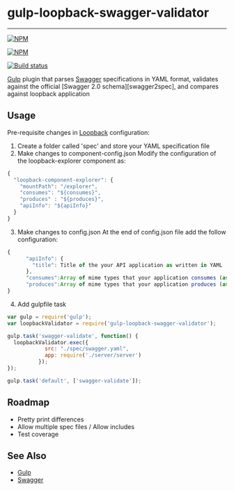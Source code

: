 # gulp-loopback-swagger-validator
--------------------------

[![NPM](https://nodei.co/npm/gulp-loopback-swagger-validator.png?downloads=true)](https://nodei.co/npm/gulp-loopback-swagger-validator/)

 [![NPM](https://nodei.co/npm-dl/gulp-loopback-swagger-validator.png?months=3&height=3)](https://nodei.co/npm/gulp-loopback-swagger-validator/)

 [![Build status](https://img.shields.io/travis/yantrashala/gulp-loopback-swagger-validator/master.svg?style=flat-square)](https://travis-ci.org/yantrashala/gulp-loopback-swagger-validator)

[Gulp][gulp] plugin that parses [Swagger][swagger] specifications in YAML format, validates against the official [Swagger 2.0 schema][swagger2spec], and compares against loopback application

Usage
--------------------------

Pre-requisite changes in [Loopback][loopback] configuration:

1. Create a folder called 'spec' and store your YAML specification file
2. Make changes to component-config.json
    Modify the configuration of the loopback-explorer component as:

```js
{
  "loopback-component-explorer": {
    "mountPath": "/explorer",
    "consumes": "${consumes}",
    "produces" : "${produces}",
    "apiInfo": "${apiInfo}"
  }
}
```

3. Make changes to config.json
    At the end of config.json file add the follow configuration:

```js
{
      "apiInfo": {
        "title": Title of the your API application as written in YAML
      },
      "consumes":Array of mime types that your application consumes (as written in YAML),
      "produces":Array of mime types that your application produces (as written in YAML)
}
```    

4. Add gulpfile task

```js
var gulp = require('gulp');
var loopbackValidator = require('gulp-loopback-swagger-validator');

gulp.task('swagger-validate', function() {
  loopbackValidator.exec({
            src: "./spec/swagger.yaml",
            app: require('./server/server')
          });
});

gulp.task('default', ['swagger-validate']);
```

Roadmap
--------------------------
- Pretty print differences
- Allow multiple spec files / Allow includes
- Test coverage

See Also
--------------------------

- [Gulp][gulp]
- [Swagger][swagger]

[gulp]: http://github.com/gulpjs/gulp
[swagger]: http://swagger.io
[loopback]: http://loopback.io

